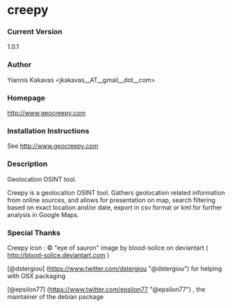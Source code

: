 # creepy

### Current Version 
1.0.1

### Author 
Yiannis Kakavas <jkakavas__AT__gmail__dot__com>

### Homepage 
http://www.geocreepy.com

### Installation Instructions 
See http://www.geocreepy.com

### Description 
Geolocation OSINT tool.

Creepy is a geolocation OSINT tool. Gathers geolocation related information from online sources, and allows for presentation on map, search filtering based on exact location and/or date, export in csv format or kml for further analysis in Google Maps.

### Special Thanks 

Creepy icon : © "eye of sauron" image by blood-solice on deviantart ( http://blood-solice.deviantart.com )

[@dstergiou] (https://www.twitter.com/dstergiou "@dstergiou") for helping with OSX packaging

[@epsilon77] (https://www.twitter.com/epsilon77 "@epsilon77") , the maintainer of the debian package


